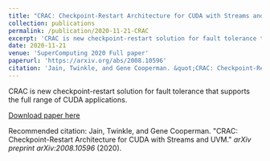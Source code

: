 ```yaml
---
title: "CRAC: Checkpoint-Restart Architecture for CUDA with Streams and UVM"
collection: publications
permalink: /publication/2020-11-21-CRAC
excerpt: 'CRAC is new checkpoint-restart solution for fault tolerance that supports the full range of CUDA applications.'
date: 2020-11-21
venue: 'SuperComputing 2020 Full paper'
paperurl: 'https://arxiv.org/abs/2008.10596'
citation: 'Jain, Twinkle, and Gene Cooperman. &quot;CRAC: Checkpoint-Restart Architecture for CUDA with Streams and UVM.&quot; <i>arXiv preprint arXiv:2008.10596 </i>(2020).'
---
```

CRAC is new checkpoint-restart solution for fault tolerance that supports the full range of CUDA applications.

[Download paper here](https://arxiv.org/pdf/2008.10596.pdf)

Recommended citation: Jain, Twinkle, and Gene Cooperman. &quot;CRAC: Checkpoint-Restart Architecture for CUDA with Streams and UVM.&quot; <i>arXiv preprint arXiv:2008.10596 </i>(2020).